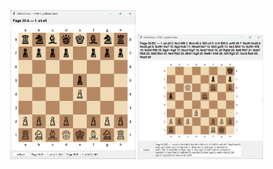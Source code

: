 <img src="Screenshot 2025-08-20 015442.png" alt="Alt text 1" width="200"/>

<img src="Screenshot 2025-08-20 015506.png" alt="Alt text 2" width="200"/>

